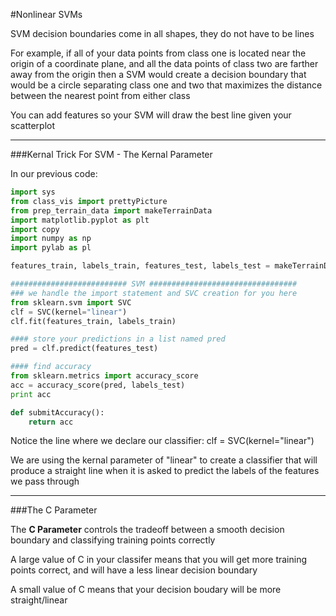 #Nonlinear SVMs

SVM decision boundaries come in all shapes, they do not have to be lines

For example, if all of your data points from class one is located near the origin of a coordinate plane, and all the data points of class two are farther away from the origin then a SVM would create a decision boundary that would be a circle separating class one and two that maximizes the distance between the nearest point from either class

You can add features so your SVM will draw the best line given your scatterplot

***

###Kernal Trick For SVM - The Kernal Parameter

In our previous code:

```python
import sys
from class_vis import prettyPicture
from prep_terrain_data import makeTerrainData
import matplotlib.pyplot as plt
import copy
import numpy as np
import pylab as pl

features_train, labels_train, features_test, labels_test = makeTerrainData()

########################## SVM #################################
### we handle the import statement and SVC creation for you here
from sklearn.svm import SVC
clf = SVC(kernel="linear")
clf.fit(features_train, labels_train)

#### store your predictions in a list named pred
pred = clf.predict(features_test)

#### find accuracy
from sklearn.metrics import accuracy_score
acc = accuracy_score(pred, labels_test)
print acc

def submitAccuracy():
    return acc
```

Notice the line where we declare our classifier: clf = SVC(kernel="linear")

We are using the kernal parameter of "linear" to create a classifier that will produce a straight line when it is asked to predict the labels of the features we pass through

***

###The C Parameter

The **C Parameter** controls the tradeoff between a smooth decision boundary and classifying training points correctly

A large value of C in your classifer means that you will get more training points correct, and will have a less linear decision boundary

A small value of C means that your decision boudary will be more straight/linear

